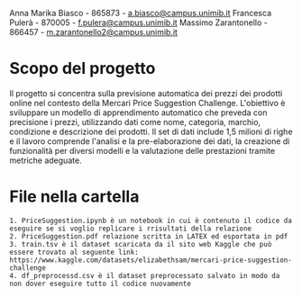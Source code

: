 Anna Marika Biasco - 865873 - a.biasco@campus.unimib.it
Francesca Pulerà - 870005 - f.pulera@campus.unimib.it
Massimo Zarantonello - 866457 - m.zarantonello2@campus.unimib.it 

# Scopo del progetto
Il progetto si concentra sulla previsione automatica dei prezzi dei prodotti online nel contesto della Mercari Price Suggestion Challenge. L'obiettivo è sviluppare un modello di apprendimento automatico che preveda con precisione i prezzi, utilizzando dati come nome, categoria, marchio, condizione e descrizione dei prodotti. Il set di dati include 1,5 milioni di righe e il lavoro comprende l'analisi e la pre-elaborazione dei dati, la creazione di funzionalità per diversi modelli e la valutazione delle prestazioni tramite metriche adeguate.

# File nella cartella
	1. PriceSuggestion.ipynb è un notebook in cui è contenuto il codice da eseguire se si voglio replicare i rrisultati della relazione
	2. PriceSuggestion.pdf relazione scritta in LATEX ed esportata in pdf
	3. train.tsv è il dataset scaricata da il sito web Kaggle che può essere trovato al seguente link:	https://www.kaggle.com/datasets/elizabethsam/mercari-price-suggestion-challenge
	4. df_preprocessd.csv è il dataset preprocessato salvato in modo da non dover eseguire tutto il codice nuovamente

